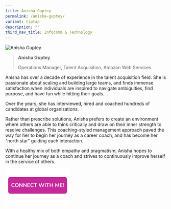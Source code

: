```yaml
---
title: Anisha Guptey
permalink: /anisha-guptey/
variant: tiptap
description: ""
third_nav_title: Infocomm & Technology
---
```

<blockquote>
<p></p>
</blockquote>
<div class="isomer-image-wrapper">
<img style="width: 40%;" height="auto" width="100%" alt="Anisha Guptey" src="https://res.cloudinary.com/glide/image/fetch/f_auto,w_1425,h_1425,c_lfill,g_faces/https%3A%2F%2Fstorage.googleapis.com%2Fglide-prod.appspot.com%2Fuploads-v2%2FzJtWb3Fkip5L6FiXLW6R%2Fpub%2FOm4VHnBWtrebmyTZZfNL.jpg">
</div>
<blockquote>
<p></p>
<p><strong>Anisha Guptey</strong>
</p>
<p>Operations Manager, Talent Acquisition, Amazon Web Services</p>
</blockquote>
<p></p>
<p>Anisha has over a decade of experience in the talent acquisition field.
She is passionate about scaling and building large teams, and finds immense
satisfaction when individuals are inspired to navigate ambiguities, find
purpose, and have fun while hitting their goals.</p>
<p>Over the years, she has interviewed, hired and coached hundreds of candidates
at global organisations.</p>
<p>Rather than prescribe solutions, Anisha prefers to create an environment
where others are able to think critically and draw on their inner strength
to resolve challenges. This coaching-styled management approach paved the
way for her to begin her journey as a career coach, and has become her
“north star” guiding each interaction.</p>
<p>With a healthy mix of both empathy and pragmatism, Anisha hopes to continue
her journey as a coach and strives to continuously improve herself in the
service of others.</p><a class="isomer-image-wrapper" href="https://form.gov.sg/677f31803bf6ab7c407ac88f"><img style="width: 40%;" height="auto" width="100%" alt="" src="/images/CONNECT_WITH_ME.png"></a>
<p></p>